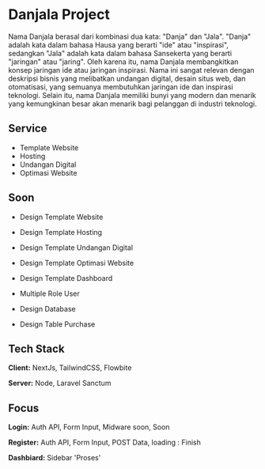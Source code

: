 # Danjala Project

Nama Danjala berasal dari kombinasi dua kata: "Danja" dan "Jala". "Danja" adalah kata dalam bahasa Hausa yang berarti "ide" atau "inspirasi", sedangkan "Jala" adalah kata dalam bahasa Sansekerta yang berarti "jaringan" atau "jaring". Oleh karena itu, nama Danjala membangkitkan konsep jaringan ide atau jaringan inspirasi. Nama ini sangat relevan dengan deskripsi bisnis yang melibatkan undangan digital, desain situs web, dan otomatisasi, yang semuanya membutuhkan jaringan ide dan inspirasi teknologi. Selain itu, nama Danjala memiliki bunyi yang modern dan menarik yang kemungkinan besar akan menarik bagi pelanggan di industri teknologi.

## Service

- Template Website
- Hosting
- Undangan Digital
- Optimasi Website

## Soon

- Design Template Website

- Design Template Hosting

- Design Template Undangan Digital

- Design Template Optimasi Website

- Design Template Dashboard

- Multiple Role User

- Design Database

- Design Table Purchase

## Tech Stack

**Client:** NextJs, TailwindCSS, Flowbite

**Server:** Node, Laravel Sanctum

## Focus

**Login:** Auth API, Form Input, Midware soon, Soon

**Register:** Auth API, Form Input, POST Data, loading : Finish

**Dashbiard:** Sidebar 'Proses'
